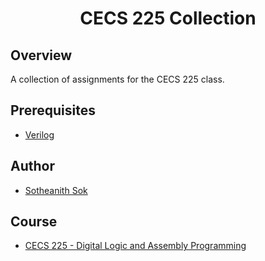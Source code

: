 <h1 align="center" style="border: none">CECS 225 Collection</h1>

## Overview
A collection of assignments for the CECS 225 class.

## Prerequisites
 - [Verilog](https://www.xilinx.com/)

## Author
 - [Sotheanith Sok](https://github.com/sotheanith)

## Course
 - [CECS 225 - Digital Logic and Assembly Programming](http://catalog.csulb.edu/preview_course_nopop.php?catoid=5&coid=39973)
